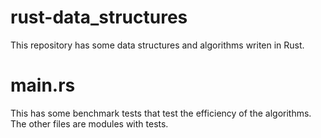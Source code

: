 # rust-data_structures

This repository has some data structures and algorithms writen in Rust.

# main.rs

This has some benchmark tests that test the efficiency of the algorithms. The other files are modules with tests.

